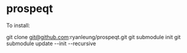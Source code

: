 prospeqt
========

To install:

git clone git@github.com:ryanleung/prospeqt.git
git submodule init
git submodule update --init --recursive

